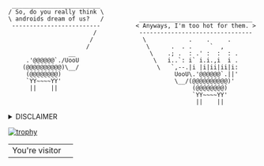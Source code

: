 ```
 _________________________
/ So, do you really think \
\ androids dream of us?   /          ________________________________
 -------------------------          < Anyways, I'm too hot for them. >
                        /            --------------------------------
                       /              \            .    .     .
                      /                \      .  . .     `  ,
                 __                     \    .; .  : .' :  :  : .
     .'@@@@@@`./UooU                     \   i..`: i` i.i.,i  i .
    (@@@@@@@@@@)\__/                      \   `,--.|i |i|ii|ii|i:
     (@@@@@@@@)                                UooU\.'@@@@@@`.||'
     `YY~~~~YY'                                \__/(@@@@@@@@@@)'
      ||    ||                                      (@@@@@@@@)
                                                    `YY~~~~YY'
                                                     ||    ||
```

<details>
  <summary>DISCLAIMER</summary>

  > All the tools related to this GitHub account are provided for educational and research purposes only. The author is not responsible for any illegal use of any of the existing tools.

</details>

[![trophy](https://github-profile-trophy.vercel.app/?username=snovvcrash&rank=SECRET,SSS,SS,S,AAA,AA,A&theme=dracula&no-frame=true)](https://github.com/ryo-ma/github-profile-trophy)

<table>
  <tr>
    <td>You're visitor</td>
    <td><img src="https://profile-counter.glitch.me/snovvcrash/count.svg" alt="" /></td>
  </tr>
</table>
